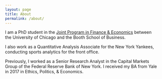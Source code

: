 ```yaml
---
layout: page
title: About
permalink: /about/
---
```


I am a PhD student in the <a href = "http://financialeconomics.uchicago.edu">Joint Program in Finance & Economics</a> between the University of Chicago and the Booth School of Business.

I also work as a Quantitative Analysis Associate for the New York Yankees, conducting sports analytics for the front office.


Previously, I worked as a Senior Research Analyst in the Capital Markets Group of the Federal Reserve Bank of New York. I received my BA from Yale in 2017 in Ethics, Politics, & Economics.
